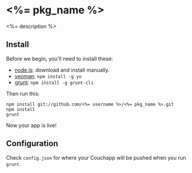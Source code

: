# <%= pkg_name %>

<%= description %>

## Install

Before we begin, you'll need to install these:

* [node.js](http://nodejs.org/): download and install manually.
* [yeoman](https://github.com/yeoman/yeoman): `npm install -g yo`
* [grunt](http://gruntjs.com/): `npm install -g grunt-cli`

Then run this:

	npm install git://github.com/<%= username %>/<%= pkg_name %>.git
	npm install
	grunt

Now your app is live!

## Configuration

Check `config.json` for where your Couchapp will be pushed when you run `grunt`.
